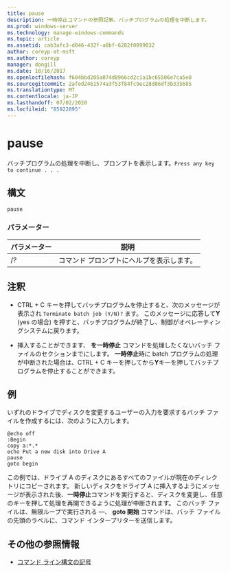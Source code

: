 ```yaml
---
title: pause
description: 一時停止コマンドの参照記事。バッチプログラムの処理を中断します。
ms.prod: windows-server
ms.technology: manage-windows-commands
ms.topic: article
ms.assetid: cab3afc3-d046-432f-a0bf-6282f0099032
author: coreyp-at-msft
ms.author: coreyp
manager: dongill
ms.date: 10/16/2017
ms.openlocfilehash: f604bbd205a074d8966cd2c1a1bc65506e7ca5e0
ms.sourcegitcommit: 2afed2461574a3f53f84fc9ec28d86df3b335685
ms.translationtype: MT
ms.contentlocale: ja-JP
ms.lasthandoff: 07/02/2020
ms.locfileid: "85922895"
---
```

# <a name="pause"></a>pause

バッチプログラムの処理を中断し、プロンプトを表示します。`Press any key to continue . . .`

## <a name="syntax"></a>構文

```
pause
```

### <a name="parameters"></a>パラメーター

| パラメーター | 説明 |
|--|--|
| /? | コマンド プロンプトにヘルプを表示します。 |

## <a name="remarks"></a>注釈

- CTRL + C キーを押してバッチプログラムを停止すると、次のメッセージが表示され `Terminate batch job (Y/N)?` ます。 このメッセージに応答して**Y** (yes の場合) を押すと、バッチプログラムが終了し、制御がオペレーティングシステムに戻ります。

- 挿入することができます、 **を一時停止** コマンドを処理したくないバッチ ファイルのセクションまでにします。 **一時停止**時に batch プログラムの処理が中断された場合は、CTRL + C キーを押してから**Y**キーを押してバッチプログラムを停止することができます。

## <a name="examples"></a>例

いずれのドライブでディスクを変更するユーザーの入力を要求するバッチ ファイルを作成するには、次のように入力します。

```
@echo off
:Begin
copy a:*.*
echo Put a new disk into Drive A
pause
goto begin
```

この例では、ドライブ A のディスクにあるすべてのファイルが現在のディレクトリにコピーされます。 新しいディスクをドライブ A に挿入するようにメッセージが表示された後、**一時停止**コマンドを実行すると、ディスクを変更し、任意のキーを押して処理を再開できるように処理が中断されます。 このバッチ ファイルは、無限ループで実行される —、 **goto 開始** コマンドは、バッチ ファイルの先頭のラベルに、コマンド インタープリターを送信します。

## <a name="additional-references"></a>その他の参照情報

- [コマンド ライン構文の記号](command-line-syntax-key.md)
